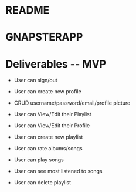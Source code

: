# README
# GNAPSTERAPP


# Deliverables --  MVP

* User can sign/out

* User can create new profile

* CRUD username/password/email/profile picture

* User can View/Edit their Playlist

* User can View/Edit their Profile

* User can create new playlist

* User can rate albums/songs

* User can play songs

* User can see most listened to songs

* User can delete playlist


